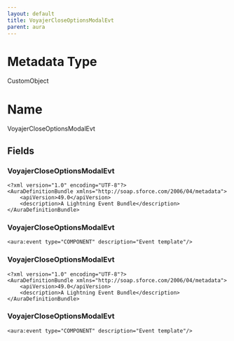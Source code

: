 ```yaml
---
layout: default
title: VoyajerCloseOptionsModalEvt
parent: aura
---
```

# Metadata Type
CustomObject

# Name
VoyajerCloseOptionsModalEvt
## Fields
### VoyajerCloseOptionsModalEvt

```
<?xml version="1.0" encoding="UTF-8"?>
<AuraDefinitionBundle xmlns="http://soap.sforce.com/2006/04/metadata">
    <apiVersion>49.0</apiVersion>
    <description>A Lightning Event Bundle</description>
</AuraDefinitionBundle>
```
### VoyajerCloseOptionsModalEvt

```
<aura:event type="COMPONENT" description="Event template"/>
```
### VoyajerCloseOptionsModalEvt

```
<?xml version="1.0" encoding="UTF-8"?>
<AuraDefinitionBundle xmlns="http://soap.sforce.com/2006/04/metadata">
    <apiVersion>49.0</apiVersion>
    <description>A Lightning Event Bundle</description>
</AuraDefinitionBundle>
```
### VoyajerCloseOptionsModalEvt

```
<aura:event type="COMPONENT" description="Event template"/>
```
